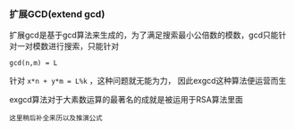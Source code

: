 ### 扩展GCD(extend gcd)

扩展gcd是基于gcd算法来生成的，为了满足搜索最小公倍数的模数，gcd只能针对一对模数进行搜索，只能针对

``
gcd(n,m) = L
``

针对 ``x*n + y*m = L%k`` ，这种问题就无能为力， 因此exgcd这种算法便运营而生

exgcd算法对于大素数运算的最著名的成就是被运用于RSA算法里面

``
这里稍后补全来历以及推演公式
``
